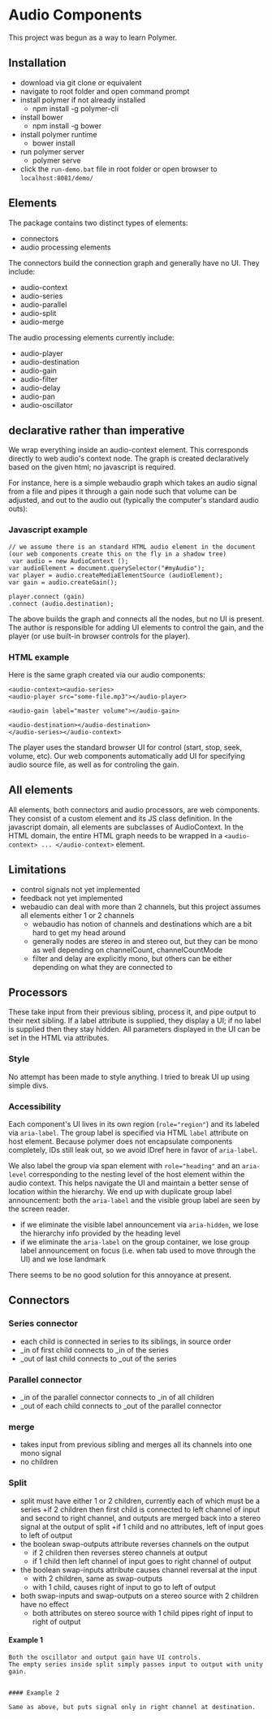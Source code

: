 # Audio Components

This project was begun as a way to learn Polymer.

## Installation

- download via git clone or equivalent
- navigate to root folder and open command prompt
- install polymer if not already installed
	+ npm install -g polymer-cli
- install bower
	+ npm install -g bower
- install polymer runtime
	+ bower install
- run polymer server
	+ polymer serve
- click the `run-demo.bat` file in root folder or open browser to `localhost:8081/demo/`

## Elements

The package contains two distinct types of elements:
- connectors
- audio processing elements

The connectors build the connection graph and generally have no UI. They include:
- audio-context
- audio-series
- audio-parallel
- audio-split
- audio-merge

The audio processing elements currently include:
- audio-player
- audio-destination
- audio-gain
- audio-filter
- audio-delay
- audio-pan
- audio-oscillator

## declarative rather than imperative

We wrap everything inside an audio-context element. This corresponds directly to web audio's context node.
The graph is created declaratively based on the given html; no javascript is required.

For instance, here is a simple webaudio graph which takes an audio signal from a file and pipes it through a gain node such that volume can be adjusted, and out to the audio out (typically the computer's standard audio outs):

### Javascript example

```
// we assume there is an standard HTML audio element in the document (our web components create this on the fly in a shadow tree)
 var audio = new AudioContext ();
var audioElement = document.querySelector("#myAudio");
var player = audio.createMediaElementSource (audioElement);
var gain = audio.createGain();

player.connect (gain)
.connect (audio.destination);
```

The above builds the graph and connects all the nodes, but no UI is present. The author is responsible for adding UI elements to control the gain, and the player (or use built-in browser controls for the player).

### HTML example

Here is the same graph created via our audio components:

```
<audio-context><audio-series>
<audio-player src="some-file.mp3"></audio-player>

<audio-gain label="master volume"></audio-gain>

<audio-destination></audio-destination>
</audio-series></audio-context>
```

The player uses the standard browser UI for control (start, stop, seek, volume, etc).
Our web components automatically add UI for specifying audio source file, as well as for controling the gain.

## All elements

All elements, both connectors and audio processors, are web components. They consist of a custom element and its JS class definition.
In the javascript domain, all elements are subclasses of AudioContext.
In the HTML domain, the entire HTML graph needs to be wrapped in a `<audio-context> ... </audio-context>` element.

## Limitations

- control signals not yet implemented
- feedback not yet implemented
- webaudio can deal with more than 2 channels, but this project assumes all elements either 1 or 2 channels
	+ webaudio has notion of channels and destinations which are a bit hard to get my head around
	+ generally nodes are stereo in and stereo out, but they can be mono as well depending on channelCount, channelCountMode
	+ filter and delay are explicitly mono, but others can be either depending on what they are connected to
	
## Processors

These take input from their previous sibling, process it, and pipe output to their next sibling.
If a label attribute is supplied, they display a UI; if no label is supplied then they stay hidden.
All parameters displayed in the UI can be set in the HTML via attributes.

### Style

No attempt has been made to style anything.
I tried to break UI up using simple divs.

### Accessibility

Each component's UI lives in its own region (`role="region"`) and its labeled via `aria-label`.
The group label is specified via HTML `label` attribute on host element.
Because polymer does not encapsulate components completely, IDs still leak out, so we avoid IDref here in favor of `aria-label`.

We also label the group via span element with `role="heading"` and an `aria-level` corresponding to the nesting level of the host element within the audio context.
This helps navigate the UI and maintain a better sense of location within the hierarchy.
We end up with duplicate group label announcement: both the `aria-label` and the visible group label are seen by the screen reader.

- if we eliminate the visible label announcement via `aria-hidden`, we lose the hierarchy info provided by the heading level
- if we eliminate the `aria-label` on the group container, we lose group label announcement on focus (i.e. when tab used to move through the UI) and we lose landmark

There seems to be no good solution for this annoyance at present.

## Connectors

### Series connector

- each child is connected in series to  its siblings, in source order
- _in of first child connects to _in of the series
- _out of last child connects to _out of the series

### Parallel connector

- _in of the parallel connector connects to _in of all children
- _out of each child connects to _out of the parallel connector

### merge

- takes input from previous sibling and merges all its channels into one mono signal
- no children

### Split

- split must have either 1 or 2 children, currently each of which must be a series
	+if 2 children then first child is connected to left channel of input and second to right channel, and outputs are merged back into a stereo signal at the output of split
	+if 1 child  and no attributes, left of input goes to left of output
- the boolean swap-outputs attribute reverses channels on the output
	+ if 2 children then reverses stereo channels at output
	+ if 1 child then left channel of input goes to right channel of output
- the boolean swap-inputs attribute causes channel reversal at the input
	+ with 2 children, same as swap-outputs
	+ with 1 child, causes right of input to go to left of output
- both swap-inputs and swap-outputs on a stereo source with 2 children have no effect
	+ both attributes on stereo source with 1 child pipes right of input to right of output

#### Example 1

```Produeces a tone in left channel only.
Both the oscillator and output gain have UI controls.
The empty series inside split simply passes input to output with unity gain.

```
<audio-context><audio-series>
<audio-oscillator label="my oscillator" frequency="220.0"></audio-oscillator>

<audio-split><audio-series></audio-series></audio-split>

<audio-gain label="master volume" gain=".2"></audio-gain>

<audio-destination></audio-destination>
</audio-series></audio-context>
```

#### Example 2

Same as above, but puts signal only in right channel at destination.

```
<audio-context><audio-series>
<audio-oscillator label="my oscillator" frequency="220.0"></audio-oscillator>

<audio-split swap-outputs><audio-series></audio-series></audio-split>

<audio-gain label="master volume" gain=".2"></audio-gain>

<audio-destination></audio-destination>
</audio-series></audio-context>
```

